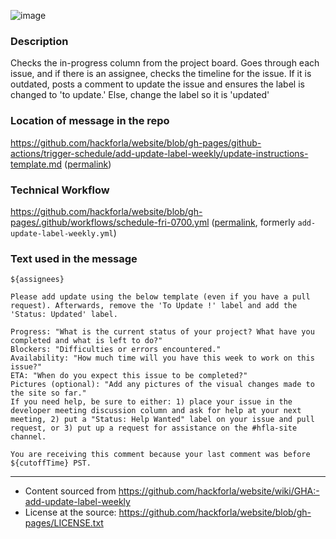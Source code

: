 ![image](https://user-images.githubusercontent.com/37763229/184605261-3e87d1df-9a7b-4d99-a7a2-1a91636d831c.png)


### Description
Checks the in-progress column from the project board. Goes through each issue, and if there is an assignee, checks the timeline for the issue. If it is outdated, posts a comment to update the issue and ensures the label is changed to 'to update.' Else, change the label so it is 'updated'

### Location of message in the repo
https://github.com/hackforla/website/blob/gh-pages/github-actions/trigger-schedule/add-update-label-weekly/update-instructions-template.md ([permalink](https://github.com/hackforla/website/blob/85a08700e88739cb387684465c857fedb935d421/github-actions/trigger-schedule/add-update-label-weekly/update-instructions-template.md))


### Technical Workflow
https://github.com/hackforla/website/blob/gh-pages/.github/workflows/schedule-fri-0700.yml ([permalink](https://github.com/hackforla/website/blob/85a08700e88739cb387684465c857fedb935d421/.github/workflows/schedule-fri-0700.yml), formerly `add-update-label-weekly.yml`)

### Text used in the message
```
${assignees}

Please add update using the below template (even if you have a pull request). Afterwards, remove the 'To Update !' label and add the 'Status: Updated' label.

Progress: "What is the current status of your project? What have you completed and what is left to do?"
Blockers: "Difficulties or errors encountered."
Availability: "How much time will you have this week to work on this issue?"
ETA: "When do you expect this issue to be completed?"
Pictures (optional): "Add any pictures of the visual changes made to the site so far."
If you need help, be sure to either: 1) place your issue in the developer meeting discussion column and ask for help at your next meeting, 2) put a "Status: Help Wanted" label on your issue and pull request, or 3) put up a request for assistance on the #hfla-site channel.

You are receiving this comment because your last comment was before ${cutoffTime} PST.
```
---
- Content sourced from https://github.com/hackforla/website/wiki/GHA:-add-update-label-weekly
- License at the source: https://github.com/hackforla/website/blob/gh-pages/LICENSE.txt
